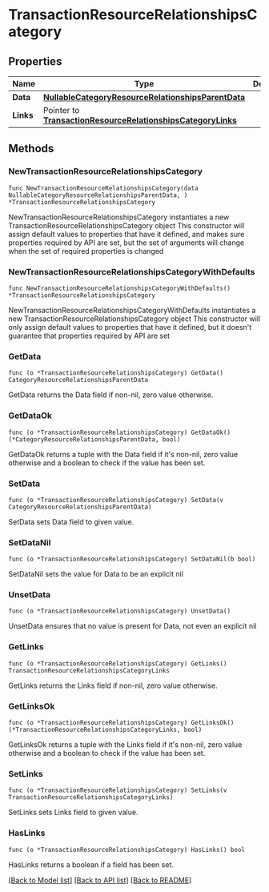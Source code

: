 # TransactionResourceRelationshipsCategory

## Properties

Name | Type | Description | Notes
------------ | ------------- | ------------- | -------------
**Data** | [**NullableCategoryResourceRelationshipsParentData**](CategoryResourceRelationshipsParentData.md) |  | 
**Links** | Pointer to [**TransactionResourceRelationshipsCategoryLinks**](TransactionResourceRelationshipsCategoryLinks.md) |  | [optional] 

## Methods

### NewTransactionResourceRelationshipsCategory

`func NewTransactionResourceRelationshipsCategory(data NullableCategoryResourceRelationshipsParentData, ) *TransactionResourceRelationshipsCategory`

NewTransactionResourceRelationshipsCategory instantiates a new TransactionResourceRelationshipsCategory object
This constructor will assign default values to properties that have it defined,
and makes sure properties required by API are set, but the set of arguments
will change when the set of required properties is changed

### NewTransactionResourceRelationshipsCategoryWithDefaults

`func NewTransactionResourceRelationshipsCategoryWithDefaults() *TransactionResourceRelationshipsCategory`

NewTransactionResourceRelationshipsCategoryWithDefaults instantiates a new TransactionResourceRelationshipsCategory object
This constructor will only assign default values to properties that have it defined,
but it doesn't guarantee that properties required by API are set

### GetData

`func (o *TransactionResourceRelationshipsCategory) GetData() CategoryResourceRelationshipsParentData`

GetData returns the Data field if non-nil, zero value otherwise.

### GetDataOk

`func (o *TransactionResourceRelationshipsCategory) GetDataOk() (*CategoryResourceRelationshipsParentData, bool)`

GetDataOk returns a tuple with the Data field if it's non-nil, zero value otherwise
and a boolean to check if the value has been set.

### SetData

`func (o *TransactionResourceRelationshipsCategory) SetData(v CategoryResourceRelationshipsParentData)`

SetData sets Data field to given value.


### SetDataNil

`func (o *TransactionResourceRelationshipsCategory) SetDataNil(b bool)`

 SetDataNil sets the value for Data to be an explicit nil

### UnsetData
`func (o *TransactionResourceRelationshipsCategory) UnsetData()`

UnsetData ensures that no value is present for Data, not even an explicit nil
### GetLinks

`func (o *TransactionResourceRelationshipsCategory) GetLinks() TransactionResourceRelationshipsCategoryLinks`

GetLinks returns the Links field if non-nil, zero value otherwise.

### GetLinksOk

`func (o *TransactionResourceRelationshipsCategory) GetLinksOk() (*TransactionResourceRelationshipsCategoryLinks, bool)`

GetLinksOk returns a tuple with the Links field if it's non-nil, zero value otherwise
and a boolean to check if the value has been set.

### SetLinks

`func (o *TransactionResourceRelationshipsCategory) SetLinks(v TransactionResourceRelationshipsCategoryLinks)`

SetLinks sets Links field to given value.

### HasLinks

`func (o *TransactionResourceRelationshipsCategory) HasLinks() bool`

HasLinks returns a boolean if a field has been set.


[[Back to Model list]](../README.md#documentation-for-models) [[Back to API list]](../README.md#documentation-for-api-endpoints) [[Back to README]](../README.md)


